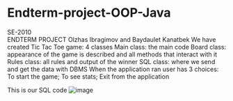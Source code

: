 # Endterm-project-OOP-Java
SE-2010 <br>
ENDTERM PROJECT
Olzhas Ibragimov and Baydaulet Kanatbek
We have created Tic Tac Toe game:
4 classes
Main class: the main code
Board class: appearance of the game is described and all methods that interact with it
Rules class: all rules and output of the winner
SQL class: where we send and get the data with DBMS
When the application ran user has 3 choices:
To start the game; To see stats; Exit from the application

This is our SQL code
![image](https://user-images.githubusercontent.com/80465858/111027383-22098f00-841a-11eb-8619-8c442100faa3.png)
